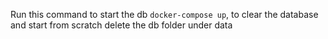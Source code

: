 Run this command to start the db `docker-compose up`, to clear the database and start from scratch delete the db folder under data